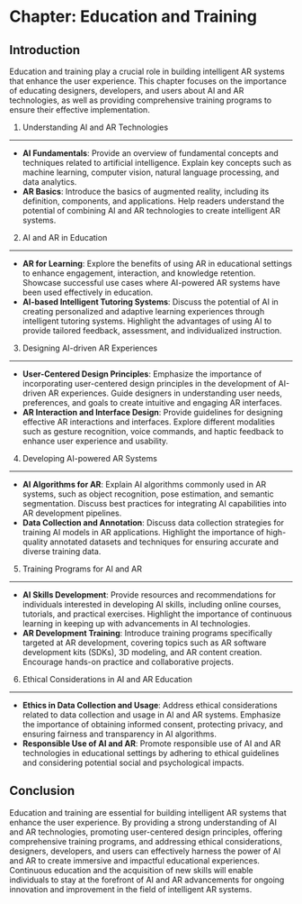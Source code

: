 Chapter: Education and Training
===============================

Introduction
------------

Education and training play a crucial role in building intelligent AR systems that enhance the user experience. This chapter focuses on the importance of educating designers, developers, and users about AI and AR technologies, as well as providing comprehensive training programs to ensure their effective implementation.

1. Understanding AI and AR Technologies
---------------------------------------

* **AI Fundamentals**: Provide an overview of fundamental concepts and techniques related to artificial intelligence. Explain key concepts such as machine learning, computer vision, natural language processing, and data analytics.
* **AR Basics**: Introduce the basics of augmented reality, including its definition, components, and applications. Help readers understand the potential of combining AI and AR technologies to create intelligent AR systems.

2. AI and AR in Education
-------------------------

* **AR for Learning**: Explore the benefits of using AR in educational settings to enhance engagement, interaction, and knowledge retention. Showcase successful use cases where AI-powered AR systems have been used effectively in education.
* **AI-based Intelligent Tutoring Systems**: Discuss the potential of AI in creating personalized and adaptive learning experiences through intelligent tutoring systems. Highlight the advantages of using AI to provide tailored feedback, assessment, and individualized instruction.

3. Designing AI-driven AR Experiences
-------------------------------------

* **User-Centered Design Principles**: Emphasize the importance of incorporating user-centered design principles in the development of AI-driven AR experiences. Guide designers in understanding user needs, preferences, and goals to create intuitive and engaging AR interfaces.
* **AR Interaction and Interface Design**: Provide guidelines for designing effective AR interactions and interfaces. Explore different modalities such as gesture recognition, voice commands, and haptic feedback to enhance user experience and usability.

4. Developing AI-powered AR Systems
-----------------------------------

* **AI Algorithms for AR**: Explain AI algorithms commonly used in AR systems, such as object recognition, pose estimation, and semantic segmentation. Discuss best practices for integrating AI capabilities into AR development pipelines.
* **Data Collection and Annotation**: Discuss data collection strategies for training AI models in AR applications. Highlight the importance of high-quality annotated datasets and techniques for ensuring accurate and diverse training data.

5. Training Programs for AI and AR
----------------------------------

* **AI Skills Development**: Provide resources and recommendations for individuals interested in developing AI skills, including online courses, tutorials, and practical exercises. Highlight the importance of continuous learning in keeping up with advancements in AI technologies.
* **AR Development Training**: Introduce training programs specifically targeted at AR development, covering topics such as AR software development kits (SDKs), 3D modeling, and AR content creation. Encourage hands-on practice and collaborative projects.

6. Ethical Considerations in AI and AR Education
------------------------------------------------

* **Ethics in Data Collection and Usage**: Address ethical considerations related to data collection and usage in AI and AR systems. Emphasize the importance of obtaining informed consent, protecting privacy, and ensuring fairness and transparency in AI algorithms.
* **Responsible Use of AI and AR**: Promote responsible use of AI and AR technologies in educational settings by adhering to ethical guidelines and considering potential social and psychological impacts.

Conclusion
----------

Education and training are essential for building intelligent AR systems that enhance the user experience. By providing a strong understanding of AI and AR technologies, promoting user-centered design principles, offering comprehensive training programs, and addressing ethical considerations, designers, developers, and users can effectively harness the power of AI and AR to create immersive and impactful educational experiences. Continuous education and the acquisition of new skills will enable individuals to stay at the forefront of AI and AR advancements for ongoing innovation and improvement in the field of intelligent AR systems.

